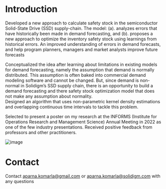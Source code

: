 # Introduction

Developed a new approach to calculate safety stock in the semiconductor Solid-State Drive (SSD) supply-chain. The model: (a). analyzes errors that have historically been made in demand forecasting, and (b). proposes a new approach to optimize the inventory safety stock using learnings from historical errors. An improved understanding of errors in demand forecasts, and  help program planners, managers and market analysts improve future forecasts <br>

Conceptualized the idea after learning about limitations in existing models for demand forecasting, namely the assumption that demand is normally distributed. This assumption is often baked into commercial demand modeling software and cannot be changed. But, since demand is non-normal in Solidigm’s SSD supply chain, there is an opportunity to build a demand forecasting and there safety stock optimization model that does not make any assumption about normality.<br> Designed an algorithm that uses non-parametric kernel density estimations and overlapping continuous time intervals to tackle this problem.

Selected to present a poster on my research at the INFORMS (Institute for Operations Research and Management Science) Annual Meeting in 2022 as one of the few industry presentations. Received positive feedback from professors and other practitioners.<br>

![image](https://github.com/akomarla/drive_demand_forecast_analysis/assets/124313756/2325a450-a308-40a8-913c-0d80cd3ab57c)

# Contact

Contact aparna.komarla@gmail.com or aparna.komarla@solidigm.com with any questions



  
  
 
